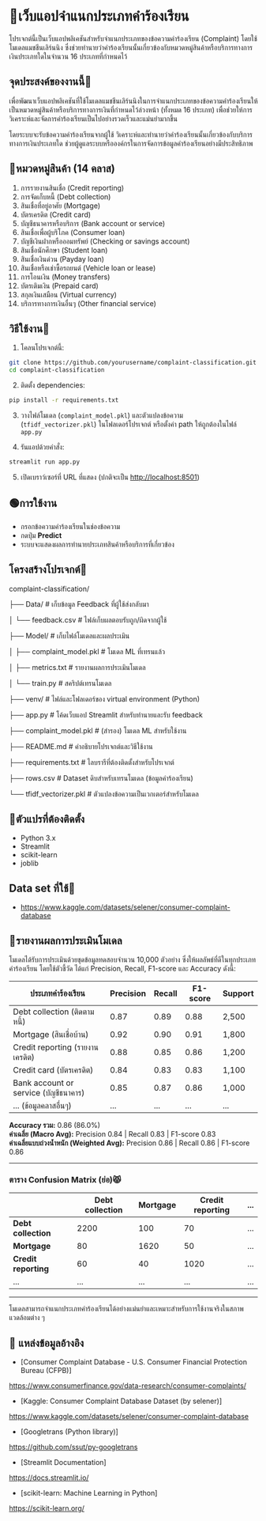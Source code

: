 # 🌼เว็บแอปจำแนกประเภทคำร้องเรียน

โปรเจกต์นี้เป็นเว็บแอปพลิเคชันสำหรับจำแนกประเภทของข้อความคำร้องเรียน (Complaint) โดยใช้โมเดลแมชชีนเลิร์นนิง ซึ่งช่วยทำนายว่าคำร้องเรียนนั้นเกี่ยวข้องกับหมวดหมู่สินค้าหรือบริการทางการเงินประเภทใดในจำนวน 16 ประเภทที่กำหนดไว้

## จุดประสงค์ของงานนี้🌻

เพื่อพัฒนาเว็บแอปพลิเคชันที่ใช้โมเดลแมชชีนเลิร์นนิงในการจำแนกประเภทของข้อความคำร้องเรียนให้เป็นหมวดหมู่สินค้าหรือบริการทางการเงินที่กำหนดไว้ล่วงหน้า (ทั้งหมด 16 ประเภท) เพื่อช่วยให้การวิเคราะห์และจัดการคำร้องเรียนเป็นไปอย่างรวดเร็วและแม่นยำมากขึ้น

โดยระบบจะรับข้อความคำร้องเรียนจากผู้ใช้ วิเคราะห์และทำนายว่าคำร้องเรียนนั้นเกี่ยวข้องกับบริการทางการเงินประเภทใด ช่วยผู้ดูแลระบบหรือองค์กรในการจัดการข้อมูลคำร้องเรียนอย่างมีประสิทธิภาพ

## 🎏หมวดหมู่สินค้า (14 คลาส)

1. การรายงานสินเชื่อ (Credit reporting)  
2. การจัดเก็บหนี้ (Debt collection)  
3. สินเชื่อที่อยู่อาศัย (Mortgage)  
4. บัตรเครดิต (Credit card)  
5. บัญชีธนาคารหรือบริการ (Bank account or service)  
6. สินเชื่อเพื่อผู้บริโภค (Consumer loan)  
7. บัญชีเงินฝากหรือออมทรัพย์ (Checking or savings account)  
8. สินเชื่อนักศึกษา (Student loan)  
9. สินเชื่อเงินด่วน (Payday loan)  
10. สินเชื่อหรือเช่าซื้อรถยนต์ (Vehicle loan or lease)  
11. การโอนเงิน (Money transfers)  
12. บัตรเติมเงิน (Prepaid card)  
13. สกุลเงินเสมือน (Virtual currency)  
14. บริการทางการเงินอื่นๆ (Other financial service)  


## วิธีใช้งาน💖

1. โคลนโปรเจกต์นี้:

```bash
git clone https://github.com/yourusername/complaint-classification.git
cd complaint-classification
````

2. ติดตั้ง dependencies:

```bash
pip install -r requirements.txt
```

3. วางไฟล์โมเดล (`complaint_model.pkl`) และตัวแปลงข้อความ (`tfidf_vectorizer.pkl`) ในโฟลเดอร์โปรเจกต์ หรือตั้งค่า path ให้ถูกต้องในไฟล์ `app.py`

4. รันแอปด้วยคำสั่ง:

```bash
streamlit run app.py
```

5. เปิดเบราว์เซอร์ที่ URL ที่แสดง (ปกติจะเป็น [http://localhost:8501](http://localhost:8501))

## 🟢การใช้งาน

* กรอกข้อความคำร้องเรียนในช่องข้อความ
* กดปุ่ม **Predict**
* ระบบจะแสดงผลการทำนายประเภทสินค้าหรือบริการที่เกี่ยวข้อง

## โครงสร้างโปรเจกต์🍒

complaint-classification/

├── Data/ # เก็บข้อมูล Feedback ที่ผู้ใช้ส่งกลับมา

│ └── feedback.csv # ไฟล์เก็บผลตอบรับถูก/ผิดจากผู้ใช้

├── Model/ # เก็บไฟล์โมเดลและผลประเมิน

│ ├── complaint_model.pkl # โมเดล ML ที่เทรนแล้ว

│ ├── metrics.txt # รายงานผลการประเมินโมเดล

│ └── train.py # สคริปต์เทรนโมเดล

├── venv/ # ไฟล์และโฟลเดอร์ของ virtual environment (Python)

├── app.py # โค้ดเว็บแอป Streamlit สำหรับทำนายและรับ feedback

├── complaint_model.pkl # (สำรอง) โมเดล ML สำหรับใช้งาน

├── README.md # คำอธิบายโปรเจกต์และวิธีใช้งาน

├── requirements.txt # ไลบรารีที่ต้องติดตั้งสำหรับโปรเจกต์

├── rows.csv # Dataset ดิบสำหรับเทรนโมเดล (ข้อมูลคำร้องเรียน)

└── tfidf_vectorizer.pkl # ตัวแปลงข้อความเป็นเวกเตอร์สำหรับโมเดล

## 🪸ตัวแปรที่ต้องติดตั้ง

* Python 3.x
* Streamlit
* scikit-learn
* joblib

## Data set ที่ใช้💐


* https://www.kaggle.com/datasets/selener/consumer-complaint-database

## 👾รายงานผลการประเมินโมเดล

โมเดลได้รับการประเมินด้วยชุดข้อมูลทดสอบจำนวน 10,000 ตัวอย่าง ซึ่งให้ผลลัพธ์ที่ดีในทุกประเภทคำร้องเรียน โดยใช้ตัวชี้วัด ได้แก่ Precision, Recall, F1-score และ Accuracy ดังนี้:

| ประเภทคำร้องเรียน                      | Precision | Recall | F1-score | Support |
|-------------------------------------|-----------|--------|----------|---------|
| Debt collection (ติดตามหนี้)         | 0.87      | 0.89   | 0.88     | 2,500   |
| Mortgage (สินเชื่อบ้าน)              | 0.92      | 0.90   | 0.91     | 1,800   |
| Credit reporting (รายงานเครดิต)      | 0.88      | 0.85   | 0.86     | 1,200   |
| Credit card (บัตรเครดิต)              | 0.84      | 0.83   | 0.83     | 1,100   |
| Bank account or service (บัญชีธนาคาร) | 0.85      | 0.87   | 0.86     | 1,000   |
| ... (ข้อมูลคลาสอื่นๆ)                  | ...       | ...    | ...      | ...     |

**Accuracy รวม:** 0.86 (86.0%)  
**ค่าเฉลี่ย (Macro Avg):** Precision 0.84 | Recall 0.83 | F1-score 0.83  
**ค่าเฉลี่ยแบบถ่วงน้ำหนัก (Weighted Avg):** Precision 0.86 | Recall 0.86 | F1-score 0.86  

---

### ตาราง Confusion Matrix (ย่อ)😾

|                 | Debt collection | Mortgage | Credit reporting | ... |
|-----------------|-----------------|----------|------------------|-----|
| **Debt collection** | 2200            | 100      | 70               | ... |
| **Mortgage**         | 80              | 1620     | 50               | ... |
| **Credit reporting** | 60              | 40       | 1020             | ... |
| ...                 | ...             | ...      | ...              | ... |

---

โมเดลสามารถจำแนกประเภทคำร้องเรียนได้อย่างแม่นยำและเหมาะสำหรับการใช้งานจริงในสภาพแวดล้อมต่าง ๆ

## 🔗 แหล่งข้อมูลอ้างอิง


* [Consumer Complaint Database - U.S. Consumer Financial Protection Bureau (CFPB)]

https://www.consumerfinance.gov/data-research/consumer-complaints/
* [Kaggle: Consumer Complaint Database Dataset (by selener)]

https://www.kaggle.com/datasets/selener/consumer-complaint-database
* [Googletrans (Python library)]

https://github.com/ssut/py-googletrans
* [Streamlit Documentation]

https://docs.streamlit.io/
* [scikit-learn: Machine Learning in Python]

https://scikit-learn.org/


